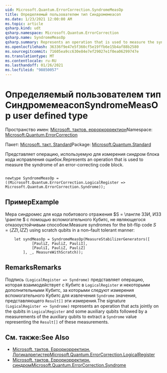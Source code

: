 ```yaml
---
uid: Microsoft.Quantum.ErrorCorrection.SyndromeMeasOp
title: Определяемый пользователем тип Синдромемеасоп
ms.date: 1/23/2021 12:00:00 AM
ms.topic: article
qsharp.kind: udt
qsharp.namespace: Microsoft.Quantum.ErrorCorrection
qsharp.name: SyndromeMeasOp
qsharp.summary: Represents an operation that is used to measure the syndrome of an error-correcting code block.
ms.openlocfilehash: 36336f9e47e5f360cf5e19ffb6e15b4af88b2580
ms.sourcegitcommit: 71605ea9cc630e84e7ef29027e1f0ea06299747e
ms.translationtype: MT
ms.contentlocale: ru-RU
ms.lasthandoff: 01/26/2021
ms.locfileid: "98850057"
---
```

# <a name="syndromemeasop-user-defined-type"></a><span data-ttu-id="ec927-102">Определяемый пользователем тип Синдромемеасоп</span><span class="sxs-lookup"><span data-stu-id="ec927-102">SyndromeMeasOp user defined type</span></span>

<span data-ttu-id="ec927-103">Пространство имен: [Microsoft. тактов. ерроркорректион](xref:Microsoft.Quantum.ErrorCorrection)</span><span class="sxs-lookup"><span data-stu-id="ec927-103">Namespace: [Microsoft.Quantum.ErrorCorrection](xref:Microsoft.Quantum.ErrorCorrection)</span></span>

<span data-ttu-id="ec927-104">Пакет: [Microsoft. такт. Standard](https://nuget.org/packages/Microsoft.Quantum.Standard)</span><span class="sxs-lookup"><span data-stu-id="ec927-104">Package: [Microsoft.Quantum.Standard](https://nuget.org/packages/Microsoft.Quantum.Standard)</span></span>


<span data-ttu-id="ec927-105">Представляет операцию, используемую для измерения синдром блока кода исправления ошибок.</span><span class="sxs-lookup"><span data-stu-id="ec927-105">Represents an operation that is used to measure the syndrome of an error-correcting code block.</span></span>

```qsharp

newtype SyndromeMeasOp = ((Microsoft.Quantum.ErrorCorrection.LogicalRegister => Microsoft.Quantum.ErrorCorrection.Syndrome));
```



## <a name="example"></a><span data-ttu-id="ec927-106">Пример</span><span class="sxs-lookup"><span data-stu-id="ec927-106">Example</span></span>

<span data-ttu-id="ec927-107">Мера синдромес для кода побитового отражения $S = \лангле ЗЗИ, ИЗЗ \рангле $ с помощью вспомогательного Кубитс, не являющегося отказоустойчивым способом:</span><span class="sxs-lookup"><span data-stu-id="ec927-107">Measure syndromes for the bit-flip code $S = \langle ZZI, IZZ \rangle$ using scratch qubits in a non–fault tolerant manner:</span></span>

```qsharp
    let syndMeasOp = SyndromeMeasOp(MeasureStabilizerGenerators([
            [PauliZ, PauliZ, PauliI],
            [PauliI, PauliZ, PauliZ]
        ], _, MeasureWithScratch));
```

## <a name="remarks"></a><span data-ttu-id="ec927-108">Remarks</span><span class="sxs-lookup"><span data-stu-id="ec927-108">Remarks</span></span>

<span data-ttu-id="ec927-109">Подпись `(LogicalRegister => Syndrome)` представляет операцию, которая взаимодействует с Кубитс в `LogicalRegister` и некоторыми дополнительными Кубитс, за которыми следуют измерения вспомогательного Кубитс для извлечения `Syndrome` значения, представляющего `Result[]` эти измерения.</span><span class="sxs-lookup"><span data-stu-id="ec927-109">The signature `(LogicalRegister => Syndrome)` represents an operation that acts jointly on the qubits in `LogicalRegister` and some auxiliary qubits followed by a measurements of the auxiliary qubits to extract a `Syndrome` value representing the `Result[]` of these measurements.</span></span>

## <a name="see-also"></a><span data-ttu-id="ec927-110">См. также:</span><span class="sxs-lookup"><span data-stu-id="ec927-110">See Also</span></span>

- [<span data-ttu-id="ec927-111">Microsoft. тактов. Ерроркорректион. Логикалрегистер</span><span class="sxs-lookup"><span data-stu-id="ec927-111">Microsoft.Quantum.ErrorCorrection.LogicalRegister</span></span>](xref:Microsoft.Quantum.ErrorCorrection.LogicalRegister)
- [<span data-ttu-id="ec927-112">Microsoft. тактов. Ерроркорректион. синдром</span><span class="sxs-lookup"><span data-stu-id="ec927-112">Microsoft.Quantum.ErrorCorrection.Syndrome</span></span>](xref:Microsoft.Quantum.ErrorCorrection.Syndrome)